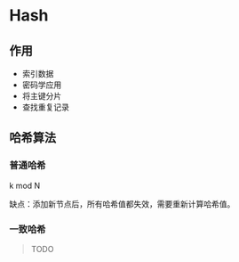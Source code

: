 # Hash
## 作用
- 索引数据
- 密码学应用
- 将主键分片
- 查找重复记录

## 哈希算法
### 普通哈希
k mod N

缺点：添加新节点后，所有哈希值都失效，需要重新计算哈希值。

### 一致哈希
> TODO
